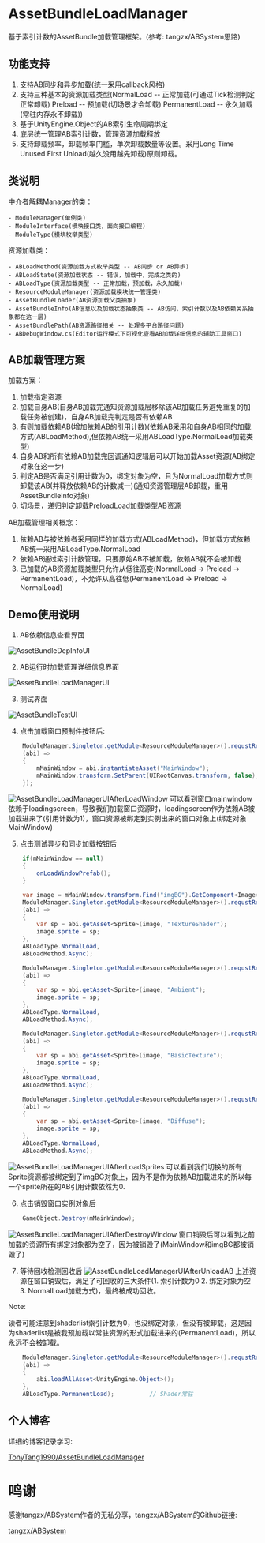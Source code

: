 # AssetBundleLoadManager
基于索引计数的AssetBundle加载管理框架。(参考: tangzx/ABSystem思路)

## 功能支持
1. 支持AB同步和异步加载(统一采用callback风格)
2. 支持三种基本的资源加载类型(NormalLoad -- 正常加载(可通过Tick检测判定正常卸载) Preload -- 预加载(切场景才会卸载) PermanentLoad -- 永久加载(常驻内存永不卸载))
3. 基于UnityEngine.Object的AB索引生命周期绑定
4. 底层统一管理AB索引计数，管理资源加载释放
5. 支持卸载频率，卸载帧率门槛，单次卸载数量等设置。采用Long Time Unused First Unload(越久没用越先卸载)原则卸载。

## 类说明
中介者解耦Manager的类：

    - ModuleManager(单例类)
    - ModuleInterface(模块接口类，面向接口编程)
    - ModuleType(模块枚举类型)

资源加载类：

    - ABLoadMethod(资源加载方式枚举类型 -- AB同步 or AB异步)
    - ABLoadState(资源加载状态 -- 错误，加载中，完成之类的)
    - ABLoadType(资源加载类型 -- 正常加载，预加载，永久加载)
    - ResourceModuleManager(资源加载模块统一管理类)
    - AssetBundleLoader(AB资源加载父类抽象)
    - AssetBundleInfo(AB信息以及加载状态抽象类 -- AB访问，索引计数以及AB依赖关系抽象都在这一层)
    - AssetBundlePath(AB资源路径相关 -- 处理多平台路径问题)
    - ABDebugWindow.cs(Editor运行模式下可视化查看AB加载详细信息的辅助工具窗口)

## AB加载管理方案
加载方案：
1. 加载指定资源
2. 加载自身AB(自身AB加载完通知资源加载层移除该AB加载任务避免重复的加载任务被创建)，自身AB加载完判定是否有依赖AB
3. 有则加载依赖AB(增加依赖AB的引用计数)(依赖AB采用和自身AB相同的加载方式(ABLoadMethod),但依赖AB统一采用ABLoadType.NormalLoad加载类型)
4. 自身AB和所有依赖AB加载完回调通知逻辑层可以开始加载Asset资源(AB绑定对象在这一步)
5. 判定AB是否满足引用计数为0，绑定对象为空，且为NormalLoad加载方式则卸载该AB(并释放依赖AB的计数减一)(通知资源管理层AB卸载，重用AssetBundleInfo对象)
6. 切场景，递归判定卸载PreloadLoad加载类型AB资源

AB加载管理相关概念：
1. 依赖AB与被依赖者采用同样的加载方式(ABLoadMethod)，但加载方式依赖AB统一采用ABLoadType.NormalLoad
2. 依赖AB通过索引计数管理，只要原始AB不被卸载，依赖AB就不会被卸载
3. 已加载的AB资源加载类型只允许从低往高变(NormalLoad -> Preload -> PermanentLoad)，不允许从高往低(PermanentLoad -> Preload -> NormalLoad)

## Demo使用说明
1. AB依赖信息查看界面

![AssetBundleDepInfoUI](/img/Unity/AssetBundle-Framework/AssetBundleDepInfoUI.png)

2. AB运行时加载管理详细信息界面

![AssetBundleLoadManagerUI](/img/Unity/AssetBundle-Framework/AssetBundleLoadManagerUI.png)

3. 测试界面

![AssetBundleTestUI](/img/Unity/AssetBundle-Framework/AssetBundleTestUI.png)

4. 点击加载窗口预制件按钮后:
```CS
    ModuleManager.Singleton.getModule<ResourceModuleManager>().requstResource("MainWindow",
    (abi) =>
    {
        mMainWindow = abi.instantiateAsset("MainWindow");
        mMainWindow.transform.SetParent(UIRootCanvas.transform, false);
    });
```
![AssetBundleLoadManagerUIAfterLoadWindow](/img/Unity/AssetBundle-Framework/AssetBundleLoadManagerUIAfterLoadWindow.png)
可以看到窗口mainwindow依赖于loadingscreen，导致我们加载窗口资源时，loadingscreen作为依赖AB被加载进来了(引用计数为1)，窗口资源被绑定到实例出来的窗口对象上(绑定对象MainWindow)

5. 点击测试异步和同步加载按钮后
```CS
    if(mMainWindow == null)
    {
        onLoadWindowPrefab();
    }

    var image = mMainWindow.transform.Find("imgBG").GetComponent<Image>();
    ModuleManager.Singleton.getModule<ResourceModuleManager>().requstResource("tutorialcellspritesheet",
    (abi) =>
    {
        var sp = abi.getAsset<Sprite>(image, "TextureShader");
        image.sprite = sp;
    },
    ABLoadType.NormalLoad,
    ABLoadMethod.Async);

    ModuleManager.Singleton.getModule<ResourceModuleManager>().requstResource("Ambient",
    (abi) =>
    {
        var sp = abi.getAsset<Sprite>(image, "Ambient");
        image.sprite = sp;
    },
    ABLoadType.NormalLoad,
    ABLoadMethod.Async);

    ModuleManager.Singleton.getModule<ResourceModuleManager>().requstResource("BasicTexture",
    (abi) =>
    {
        var sp = abi.getAsset<Sprite>(image, "BasicTexture");
        image.sprite = sp;
    },
    ABLoadType.NormalLoad,
    ABLoadMethod.Async);

    ModuleManager.Singleton.getModule<ResourceModuleManager>().requstResource("Diffuse",
    (abi) =>
    {
        var sp = abi.getAsset<Sprite>(image, "Diffuse");
        image.sprite = sp;
    },
    ABLoadType.NormalLoad,
    ABLoadMethod.Async);
```
![AssetBundleLoadManagerUIAfterLoadSprites](/img/Unity/AssetBundle-Framework/AssetBundleLoadManagerUIAfterLoadSprites.png)
可以看到我们切换的所有Sprite资源都被绑定到了imgBG对象上，因为不是作为依赖AB加载进来的所以每一个sprite所在的AB引用计数依然为0.

6. 点击销毁窗口实例对象后
```CS
    GameObject.Destroy(mMainWindow);
```
![AssetBundleLoadManagerUIAfterDestroyWindow](/img/Unity/AssetBundle-Framework/AssetBundleLoadManagerUIAfterDestroyWindow.png)
窗口销毁后可以看到之前加载的资源所有绑定对象都为空了，因为被销毁了(MainWindow和imgBG都被销毁了)

7. 等待回收检测回收后
![AssetBundleLoadManagerUIAfterUnloadAB](/img/Unity/AssetBundle-Framework/AssetBundleLoadManagerUIAfterUnloadAB.png)
上述资源在窗口销毁后，满足了可回收的三大条件(1. 索引计数为0 2. 绑定对象为空 3. NormalLoad加载方式)，最终被成功回收。

Note:

读者可能注意到shaderlist索引计数为0，也没绑定对象，但没有被卸载，这是因为shaderlist是被我预加载以常驻资源的形式加载进来的(PermanentLoad)，所以永远不会被卸载。
```CS
    ModuleManager.Singleton.getModule<ResourceModuleManager>().requstResource("shaderlist",
    (abi) =>
    {
        abi.loadAllAsset<UnityEngine.Object>();
    },
    ABLoadType.PermanentLoad);          // Shader常驻
```

## 个人博客
详细的博客记录学习:

[TonyTang1990/AssetBundleLoadManager](https://github.com/TonyTang1990/AssetBundleLoadManager)

# 鸣谢
感谢tangzx/ABSystem作者的无私分享，tangzx/ABSystem的Github链接:

[tangzx/ABSystem](https://github.com/tangzx/ABSystem)
